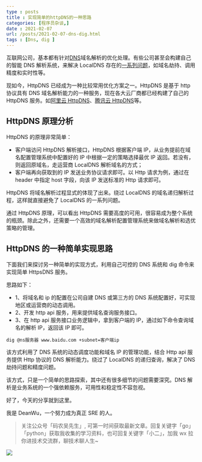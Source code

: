 ```yaml
---
type : posts
title : 实现简单的httpDNS的一种思路
categories: [程序员杂谈,] 
date : 2021-02-07
url: /posts/2021-02-07-dns-dig.html 
tags : [Dns, dig ]
---
```


互联网公司，基本都有针对[DNS](https://zh.wikipedia.org/wiki/%E5%9F%9F%E5%90%8D%E7%B3%BB%E7%BB%9F "DNS")域名解析的优化处理。有些公司甚至会构建自己的智能 DNS 解析系统，来解决 LocalDNS 存在的[一系列问题](http://www.52im.net/thread-2121-1-1.html "一系列问题")，如域名劫持、调用精度和实时性等。

现如今，HttpDNS 已经成为一种比较常用优化方案之一。HttpDNS 是基于 http 协议具有 DNS 域名解析能力的一种服务，现在各大云厂商都已经构建了自己的 HttpDNS 服务。如[阿里云 HttpDNS](https://help.aliyun.com/product/30100.html "阿里云HttpDNS")、[腾讯云 HttpDNS](https://cloud.tencent.com/product/hd "腾讯云HttpDNS")等。

## HttpDNS 原理分析

HttpDNS 的原理非常简单：

- 客户端访问 HttpDNS 解析接口，HttpDNS 根据客户端 IP，从业务提前在域名配置管理系统中配置好的 IP 中根据一定的策略选择最优 IP 返回。若没有，则返回原域名，走运营商 LocalDNS 解析域名的方式；
- 客户端再向获取到的 IP 发送业务协议请求即可。以 Http 请求为例，通过在 header 中指定 host 字段，向该 IP 发送标准的 Http 请求即可。

HttpDNS 将域名解析过程显式的体现了出来。绕过 LocalDNS 的域名递归解析过程，这样就直接避免了 LocalDNS 的一系列问题。

通过 HttpDNS 原理，可以看出 HttpDNS 需要高度的可用，很容易成为整个系统的瓶颈。除此之外，还需要一个高效的域名解析配置管理系统来做域名解析和选优策略的管理。

## HttpDNS 的一种简单实现思路

下面我们来探讨另一种简单的实现方式，利用自己可控的 DNS 系统和 dig 命令来实现简单 HttpsDNS 服务。

思路如下：

- 1、将域名和 ip 的配置在公司自建 DNS 或第三方的 DNS 系统配置好，可实现地区或运营商的动态调用。
- 2、开发 http api 服务，用来提供域名查询服务接口。
- 3、在 http api 服务接口业务逻辑中，拿到客户端的 IP，通过如下命令查询域名的解析 IP，返回该 IP 即可。

```
dig @ns服务器 www.baidu.com +subnet=客户端ip
```

该方式利用了 DNS 系统的动态调度功能和域名 IP 的管理功能，结合 Http api 服务提供 Http 协议的 DNS 解析能力。绕过了 LocalDNS 的递归查询，解决了 DNS 劫持问题和精度问题。

该方式，只是一个简单的思路探索，其中还有很多细节的问题需要深究。DNS 解析是业务系统的一个强依赖服务，可用性和稳定性不容忽视。

好了，今天的分享就到这里。

我是 DeanWu，一个努力成为真正 SRE 的人。

> 关注公众号「码农吴先生」, 可第一时间获取最新文章。回复关键字「go」「python」获取我收集的学习资料，也可回复关键字「小二」，加我 wx 拉你进技术交流群，聊技术聊人生~

![](https://gitee.com/pylixm/picture/raw/master/2020-12-14/deanwu_wechat.png)
